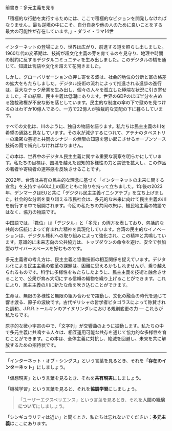 前書き：多元主義を見る

「積極的な行動を実行するためには、ここで積極的なビジョンを開発しなければなりません... 最も逆境の中にこそ、自分自身や他の人のために良いことをする最大の可能性が存在しています。」- ダライ・ラマ14世

---

インターネットの登場により、世界は広がり、前進する道を照らし出しました。1960年代の変革期は、技術が超文化主義の芽を育てるのを見守り、地理や時間の制約に反するデジタルコミュニティを生み出しました。このデジタルの橋を通じて、知識は言語や文化を超えて花開きました。

しかし、グローバリゼーションの押し寄せる波は、社会的地位の分断と富の格差の拡大をもたらしました。デジタル技術の流れによって推進される進歩の進行は、巨大なテック産業を生み出し、個々の人々を孤立した極端な状況に引き寄せました。その結果、民主主義は低潮にあります。世界のGDPのほぼ半分を占める独裁政権が不安な影を落としています。民主的な制度の傘の下で慰めを見つけるのはわずか10億人であり、一方で22億人が独裁的な支配の下に暮らしています。

すべての文化は、川のように、独自の物語を語ります。私たちは民主主義の川を希望の通路と見なしています。その水が減少するにつれて、アテナのタペストリーの緻密な芸術と共同のシナジーの無限の知恵を思い起こさせるオープンソース技術の雨で補充しなければなりません。

この本は、世界中のデジタル民主主義に関する重要な洞察を明らかにしています。私たちの目標は、国境を越えた認知的多様性の力と美徳を拡大し、この作品の著者や寄稿者の連帯感を反映させることです。

2022年、台湾は共有の民主的な理念に基づく「インターネットの未来に関する宣言」を支持する60以上の国とともに誇りを持って立ちました。1年後の2023年、デンマークはEUと共に「デジタル民主主義イニシアチブ」を立ち上げました。社会的な分断を乗り越える市民社会は、多元的な未来に向けて民主主義の川を航行する中で展開されます。今回の私たちの共同の旅は、植民地主義の物語ではなく、協力の物語です。

中国語では、「數位」は「デジタル」と「多元」の両方を表しており、包括的な共創の伝統によって育まれた精神を具現化しています。台湾の民主的なイノベーションは、デジタル権利への取り組みによって強化され、この精神と共鳴しています。意識的に未来志向の公共協力は、トップダウンの命令を避け、安全で参加型のサイバースペースを好むものです。

多元主義者の考え方は、民主主義と協働技術の相互関係を捉えています。デジタル化による民主主義の変革の課題は、困難に思えるかもしれませんが、乗り越えられるものです。科学に多様性をもたらしたように、民主主義を技術と融合させることで、公衆が育み大切にする信頼の織物を織り上げることができます。これにより、民主主義の川に新たな命を吹き込むことができます。

生命は、無限の多様性と無限の組み合わせで躍動し、文化の融合の時代を通じて響き渡る、原子の波紋です。古代ギリシャの哲学者ピタゴラスによって称賛された調和、J.R.R.トールキンのアイヌリンダレにおける規則変更の力 — これらが私たちです。

原子的な微小宇宙の中で、「文字列」が交響曲のように振動します。私たちの中で多元主義に共鳴する人々は、相互運用可能な共存を通じて協力的な多様性を育むことができます。この本は、全体主義に対抗し、絶滅を回避し、未来を共に解放するための招待状です。

---

「インターネット・オブ・シングス」という言葉を見るとき、それを「**存在のインターネット**」にしましょう。

「仮想現実」という言葉を見るとき、それを**共有現実**にしましょう。

「機械学習」という言葉を見ると、それを**協調学習**にしましょう。

> 「ユーザーエクスペリエンス」という言葉を見るとき、それを**人間の経験について**にしましょう。

「シンギュラリティは近い」と聞くとき、私たちは忘れないでください：**多元主義**はここにあります。


